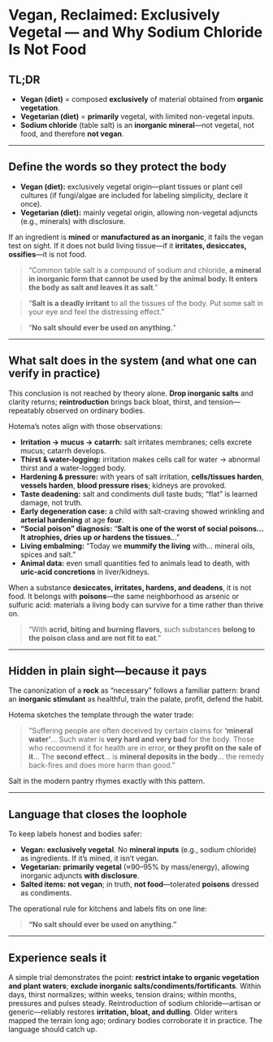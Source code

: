 # Vegan, Reclaimed: Exclusively Vegetal — and Why Sodium Chloride Is Not Food

## TL;DR
- **Vegan (diet)** = composed **exclusively** of material obtained from **organic vegetation**.
- **Vegetarian (diet)** = **primarily** vegetal, with limited non-vegetal inputs.
- **Sodium chloride** (table salt) is an **inorganic mineral**—not vegetal, not food, and therefore **not vegan**.

---

## Define the words so they protect the body
- **Vegan (diet):** exclusively vegetal origin—plant tissues or plant cell cultures (if fungi/algae are included for labeling simplicity, declare it once).
- **Vegetarian (diet):** mainly vegetal origin, allowing non-vegetal adjuncts (e.g., minerals) with disclosure.

If an ingredient is **mined** or **manufactured as an inorganic**, it fails the vegan test on sight. If it does not build living tissue—if it **irritates, desiccates, ossifies**—it is not food.

> “Common table salt is a compound of sodium and chloride, **a mineral in inorganic form that cannot be used by the animal body. It enters the body as salt and leaves it as salt**.”

> “**Salt is a deadly irritant** to all the tissues of the body. Put some salt in your eye and feel the distressing effect.”

> “**No salt should ever be used on anything.**”

---

## What salt does in the system (and what one can verify in practice)
This conclusion is not reached by theory alone. **Drop inorganic salts** and clarity returns; **reintroduction** brings back bloat, thirst, and tension—repeatably observed on ordinary bodies.

Hotema’s notes align with those observations:

- **Irritation → mucus → catarrh:** salt irritates membranes; cells excrete mucus; catarrh develops.
- **Thirst & water-logging:** irritation makes cells call for water → abnormal thirst and a water-logged body.
- **Hardening & pressure:** with years of salt irritation, **cells/tissues harden**, **vessels harden**, **blood pressure rises**; kidneys are provoked.
- **Taste deadening:** salt and condiments dull taste buds; “flat” is learned damage, not truth.
- **Early degeneration case:** a child with salt-craving showed wrinkling and **arterial hardening** at age **four**.
- **“Social poison” diagnosis:** “**Salt is one of the worst of social poisons… It atrophies, dries up or hardens the tissues**…”
- **Living embalming:** “Today we **mummify the living** with… mineral oils, spices and salt.”
- **Animal data:** even small quantities fed to animals lead to death, with **uric-acid concretions** in liver/kidneys.

When a substance **desiccates, irritates, hardens, and deadens**, it is not food. It belongs with **poisons**—the same neighborhood as arsenic or sulfuric acid: materials a living body can survive for a time rather than thrive on.

> “With **acrid, biting and burning flavors**, such substances **belong to the poison class and are not fit to eat**.”

---

## Hidden in plain sight—because it pays
The canonization of a **rock** as “necessary” follows a familiar pattern: brand an **inorganic stimulant** as healthful, train the palate, profit, defend the habit.

Hotema sketches the template through the water trade:

> “Suffering people are often deceived by certain claims for **‘mineral water’**… Such water is **very hard and very bad** for the body. Those who recommend it for health are in error, **or they profit on the sale of it**… The **second effect**… is **mineral deposits in the body**… the remedy back-fires and does more harm than good.”

Salt in the modern pantry rhymes exactly with this pattern.

---

## Language that closes the loophole
To keep labels honest and bodies safer:

- **Vegan:** **exclusively vegetal**. No **mineral inputs** (e.g., sodium chloride) as ingredients. If it’s mined, it isn’t vegan.
- **Vegetarian:** **primarily vegetal** (≈90–95% by mass/energy), allowing inorganic adjuncts **with disclosure**.
- **Salted items:** **not vegan**; in truth, **not food**—tolerated **poisons** dressed as condiments.

The operational rule for kitchens and labels fits on one line:

> **“No salt should ever be used on anything.”**

---

## Experience seals it
A simple trial demonstrates the point: **restrict intake to organic vegetation and plant waters**; **exclude inorganic salts/condiments/fortificants**. Within days, thirst normalizes; within weeks, tension drains; within months, pressures and pulses steady. Reintroduction of sodium chloride—artisan or generic—reliably restores **irritation, bloat, and dulling**. Older writers mapped the terrain long ago; ordinary bodies corroborate it in practice. The language should catch up.